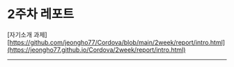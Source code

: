 # 2주차 레포트

[자기소개 과제] [https://github.com/jeongho77/Cordova/blob/main/2week/report/intro.html](https://jeongho77.github.io/Cordova/2week/report/intro.html)

<hr>

